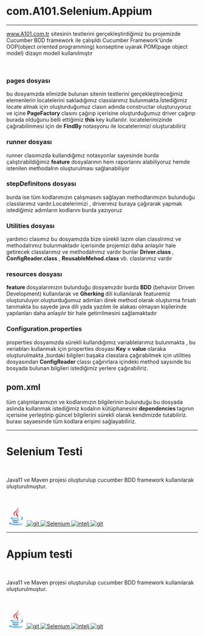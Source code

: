 # com.A101.Selenium.Appium

<hr/>

www.A101.com.tr sitesinin testlerini gerçekleştirdiğimiz bu projemizde 
Cucumber BDD framework ile çalışıldı
Cucumber Framework'ünde OOP(object oriented programming) konseptine uyarak  POM(page object model) dizayn modeli kullanılmıştır

<br/>

### pages dosyası <br/>
bu dosyamızda elimizde bulunan sitenin testlerini gerçekleştireceğimiz elemenlerin locatelerini sakladığımız classlarımız bulunmakta.İstediğimiz locate almak için oluşturduğumuz clasın adında constructar oluşturuyoruz ve içine <b> PageFactory </b> clasını çağırıp
içerisine oluşturduğumuz driver çağırıp burada olduğunu belli ettiğimiz <b> this </b> key kullanılır. locatelerimizinde çağırabilinmesi için de <b> FindBy </b> notasyonu ile locatelerimizi oluşturabiliriz

### runner dosyası <br/>
runner clasımızda kullandığımız notasyonlar sayesinde burda çalıştırabildiğimiz <b>feature</b>  dosyalarının hem raporlarını alabiliyoruz hemde istenilen methodalrın oluşturulması sağlanabiliyor 

### stepDefinitons dosyası <br/>
burda ise tüm kodlarımızın çalışmasını sağlayan methodlarımızın bulunduğu classlarımız vardır.Locatelerimizi , driverımız buraya çağırarak yapmak istediğimiz adımların kodlarını burda yazıyoruz
 
### Utilities dosyası <br/>
yardımcı clasımız bu dosyamızda bize sürekli lazım olan classlrımız ve methodalrımız bulunmaktadır içerisinde  projemizi daha anlaşılır hale getirecek classlarımız ve methodalrımız vardır bunlar
<b> Driver.class </b> , <b> ConfigReader.class</b> , <b> ReusableMehod.class </b> vb. claslarımız vardır 

### resources dosyası <br/>
<b> feature </b> dosyalarımızın bulunduğu dosyamızdır burda <b>BDD</b> (behavior Driven Development) kullanılarak ve <b> Gherking </b> dili kullanılarak featuremiz oluşturuluyor.oluşturduğumuz adımları direk 
method olarak oluşturma fırsatı tanımakta bu sayede java dili yada yazılım ile alakası olmayan kişilerinde yapılanları daha anlaşılır bir hale getirrilmesini sağlamaktadır 

### <b> Configuration.properties </b>
properties dosyamızda sürekli kullandığımız variablelarımız bulunmakta , bu veriabları kullanmak için properties dosyası <b> Key  =  value </b> olaraka oluşturulmakta ,burdaki bilgileri başaka classlara çağırabilmek için utilities dosyasından
<b> ConfigReader </b> classı çağırırlara içindeki method saysınde bu bosyada bulunan bilgileri istediğimiz yerlere çağırabiliriz.

## pom.xml
tüm çalışmlaraımızın ve kodlarımızın bilgilerinin bulunduğu bu dosyada aslında kullanmak istediğimiz kodalrın kütüphanesini  <b> dependencies </b> tagının içerisine yerleştirip güncel bilgilerini sürekli olarak kendimizde tutabiliriz.
burası sayaesinde tüm kodlara erişimi sağlayabiliriz.

<hr/>

# Selenium Testi

<br/>

Java11  ve Maven projesi oluşturulup cucumber BDD framework kullanılarak oluşturulmuştur. 

<br/>

<a href="https://www.java.com" target="_blank" rel="noreferrer"> <img src="https://raw.githubusercontent.com/devicons/devicon/master/icons/java/java-original.svg" alt="java" width="50" height="50"/> </a>
<a href="https://git-scm.com/" target="_blank" rel="noreferrer"> <img src="https://www.vectorlogo.zone/logos/git-scm/git-scm-icon.svg" alt="git" width="40" height="40"/> </a>
<a href="https://www.selenium.com" target="_blank" rel="noreferrer"> <img src="https://camo.githubusercontent.com/4b95df4d6ca7a01afc25d27159804dc5a7d0df41d8131aaf50c9f84847dfda21/68747470733a2f2f73656c656e69756d2e6465762f696d616765732f73656c656e69756d5f6c6f676f5f7371756172655f677265656e2e706e67" alt="Selenium" width="50" height="50"/> </a>
<a href="https://www.intelj.com" target="_blank" rel="noreferrer"> <img src="https://encrypted-tbn0.gstatic.com/images?q=tbn:ANd9GcQak-N8W03mK25slV1lwM80i0y1obRPPJOaLA&usqp=CAU" alt="intelj" width="80" height="40"/> </a>
<a href="https://www.maven.com" target="_blank" rel="noreferrer"> <img src="[https://www.vectorlogo.zone/logos/git-scm/git-scm-icon.svg](https://koraypeker.com/wp-content/uploads/2018/06/1_xsrKVt69q3JsZzLD-ldekQ.jpeg)" alt="git" width="100" height="40"/> </a>

<hr/>

# Appium testi

<br/>

Java11  ve Maven projesi oluşturulup cucumber BDD framework kullanılarak oluşturulmuştur. 

<br/>

<a href="https://www.java.com" target="_blank" rel="noreferrer"> <img src="https://raw.githubusercontent.com/devicons/devicon/master/icons/java/java-original.svg" alt="java" width="50" height="50"/> </a>
<a href="https://git-scm.com/" target="_blank" rel="noreferrer"> <img src="https://www.vectorlogo.zone/logos/git-scm/git-scm-icon.svg" alt="git" width="40" height="40"/> </a>
<a href="https://www.selenium.com" target="_blank" rel="noreferrer"> <img src="https://camo.githubusercontent.com/4b95df4d6ca7a01afc25d27159804dc5a7d0df41d8131aaf50c9f84847dfda21/68747470733a2f2f73656c656e69756d2e6465762f696d616765732f73656c656e69756d5f6c6f676f5f7371756172655f677265656e2e706e67" alt="Selenium" width="50" height="50"/> </a>
<a href="https://www.intelj.com" target="_blank" rel="noreferrer"> <img src="https://encrypted-tbn0.gstatic.com/images?q=tbn:ANd9GcQak-N8W03mK25slV1lwM80i0y1obRPPJOaLA&usqp=CAU" alt="intelj" width="80" height="40"/> </a>
<a href="https://www.maven.com" target="_blank" rel="noreferrer"> <img src="[https://www.vectorlogo.zone/logos/git-scm/git-scm-icon.svg](https://koraypeker.com/wp-content/uploads/2018/06/1_xsrKVt69q3JsZzLD-ldekQ.jpeg)" alt="git" width="100" height="40"/> </a>



